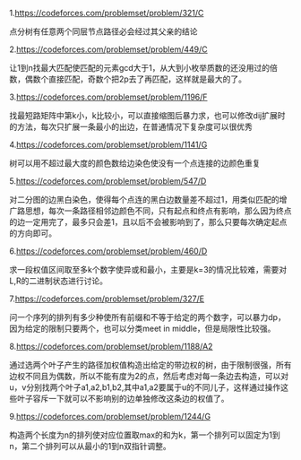 1.https://codeforces.com/problemset/problem/321/C

点分树有任意两个同层节点路径必会经过其父亲的结论

2.https://codeforces.com/problemset/problem/449/C

让1到n找最大匹配使匹配的元素gcd大于1，从大到小枚举质数的还没用过的倍数，偶数个直接匹配，奇数个把2p去了再匹配，这样就是最大的了。

3.https://codeforces.com/problemset/problem/1196/F

找最短路矩阵中第k小，k比较小，可以直接缩图后暴力求，也可以修改dij扩展时的方法，每次只扩展一条最小的出边，在普通情况下复杂度可以很优秀

4.https://codeforces.com/problemset/problem/1141/G

树可以用不超过最大度的颜色数给边染色使没有一个点连接的边颜色重复

5.https://codeforces.com/problemset/problem/547/D

对二分图的边黑白染色，使得每个点连的黑白边数量差不超过1，用类似匹配的增广路思想，每次一条路径相邻边颜色不同，只有起点和终点有影响，那么因为终点的边一定用完了，最多只会差1，且以后不会被影响到了，那么只要每次确定起点的方向即可。

6.https://codeforces.com/problemset/problem/460/D

求一段权值区间取至多k个数字使异或和最小，主要是k=3的情况比较难，需要对L,R的二进制状态进行讨论。

7.https://codeforces.com/problemset/problem/327/E

问一个序列的排列有多少种使所有前缀和不等于给定的两个数字，可以暴力dp，因为给定的限制只要两个，也可以分类meet in middle，但是局限性比较强。

8.https://codeforces.com/problemset/problem/1188/A2

通过选两个叶子产生的路径加权值构造出给定的带边权的树，由于限制很强，所有边权不同且为偶数，所以不能有度为2的点，然后考虑对每一条边去构造，可以对u，v分别找两个叶子a1,a2,b1,b2,其中a1,a2要属于u的不同儿子，这样通过操作这些叶子容斥一下就可以不影响别的边单独修改这条边的权值了。

9.https://codeforces.com/problemset/problem/1244/G

构造两个长度为n的排列使对应位置取max的和为k，第一个排列可以固定为1到n，第二个排列可以从最小的1到n双指针调整。